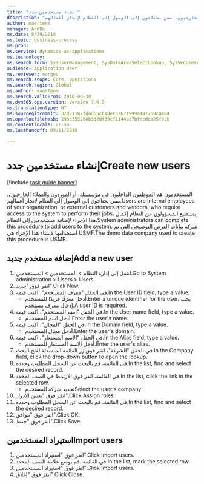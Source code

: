 ```yaml
--- 
title: "إنشاء مستخدمين جدد"
description: "المستخدمون هم الموظفون الداخليون في مؤسستك، أو الموردون والعملاء الخارجيون، ممن يحتاجون إلى الوصول إلى النظام لإنجاز أعمالهم."
author: maertenm
manager: AnnBe
ms.date: 8/29/2018
ms.topic: business-process
ms.prod: 
ms.service: dynamics-ax-applications
ms.technology: 
ms.search.form: SysUserManagement, SysDataAreaSelectLookup, SysSecUserAddRoles, SysUserMSODSUserImport
audience: Application User
ms.reviewer: margoc
ms.search.scope: Core, Operations
ms.search.region: Global
ms.author: maertenm
ms.search.validFrom: 2016-06-30
ms.dyn365.ops.version: Version 7.0.0
ms.translationtype: HT
ms.sourcegitcommit: 32d71167fdad65cb1dec37671999a497759ca484
ms.openlocfilehash: 295c355286b3d2df39cf1144ba7bfecdca25f9cb
ms.contentlocale: ar-sa
ms.lasthandoff: 09/11/2018

---
```

# <a name="create-new-users"></a><span data-ttu-id="09638-103">إنشاء مستخدمين جدد</span><span class="sxs-lookup"><span data-stu-id="09638-103">Create new users</span></span>

[!include [task guide banner](../../includes/task-guide-banner.md)]

<span data-ttu-id="09638-104">المستخدمون هم الموظفون الداخليون في مؤسستك، أو الموردون والعملاء الخارجيون، ممن يحتاجون إلى الوصول إلى النظام لإنجاز أعمالهم.</span><span class="sxs-lookup"><span data-stu-id="09638-104">Users are internal employees of your organization, or external customers and vendors, who require access to the system to perform their jobs.</span></span> <span data-ttu-id="09638-105">يستطيع المسؤولون عن النظام إكمال هذا الإجراء لإضافة مستخدمين إلى النظام.</span><span class="sxs-lookup"><span data-stu-id="09638-105">System administrators can complete this procedure to add users to the system.</span></span> <span data-ttu-id="09638-106">شركة بيانات العرض التوضيحي التي تم استخدامها لإنشاء هذا الإجراء هي USMF.</span><span class="sxs-lookup"><span data-stu-id="09638-106">The demo data company used to create this procedure is USMF.</span></span> 


## <a name="add-a-new-user"></a><span data-ttu-id="09638-107">إضافة مستخدم جديد</span><span class="sxs-lookup"><span data-stu-id="09638-107">Add a new user</span></span>
1. <span data-ttu-id="09638-108">انتقل إلى إدارة النظام > المستخدمين > المستخدمين.</span><span class="sxs-lookup"><span data-stu-id="09638-108">Go to System administration > Users > Users.</span></span>
2. <span data-ttu-id="09638-109">انقر فوق "جديد".</span><span class="sxs-lookup"><span data-stu-id="09638-109">Click New.</span></span>
3. <span data-ttu-id="09638-110">في الحقل "معرف المستخدم"، اكتب قيمة.</span><span class="sxs-lookup"><span data-stu-id="09638-110">In the User ID field, type a value.</span></span>
    * <span data-ttu-id="09638-111">أدخل معرّفًا فريدًا للمستخدم.</span><span class="sxs-lookup"><span data-stu-id="09638-111">Enter a unique identifier for the user.</span></span> <span data-ttu-id="09638-112">يجب إدخال معرف مستخدم.</span><span class="sxs-lookup"><span data-stu-id="09638-112">A user ID is required.</span></span>  
4. <span data-ttu-id="09638-113">في الحقل "اسم المستخدم"، اكتب قيمة.</span><span class="sxs-lookup"><span data-stu-id="09638-113">In the User name field, type a value.</span></span>
    * <span data-ttu-id="09638-114">أدخل اسم المستخدم.</span><span class="sxs-lookup"><span data-stu-id="09638-114">Enter the user's name.</span></span>  
5. <span data-ttu-id="09638-115">في الحقل "المجال"، اكتب قيمة.</span><span class="sxs-lookup"><span data-stu-id="09638-115">In the Domain field, type a value.</span></span>
    * <span data-ttu-id="09638-116">أدخل مجال المستخدم.</span><span class="sxs-lookup"><span data-stu-id="09638-116">Enter the user's domain.</span></span>  
6. <span data-ttu-id="09638-117">في الحقل "الاسم المستعار"، اكتب قيمة.</span><span class="sxs-lookup"><span data-stu-id="09638-117">In the Alias field, type a value.</span></span>
    * <span data-ttu-id="09638-118">أدخل الاسم المستعار للمستخدم.</span><span class="sxs-lookup"><span data-stu-id="09638-118">Enter the user's alias.</span></span>  
7. <span data-ttu-id="09638-119">في الحقل "الشركة"، انقر فوق زر القائمة المنسدلة لفتح البحث.</span><span class="sxs-lookup"><span data-stu-id="09638-119">In the Company field, click the drop-down button to open the lookup.</span></span>
8. <span data-ttu-id="09638-120">في القائمة، قم بالبحث عن السجل المطلوب وحدده.</span><span class="sxs-lookup"><span data-stu-id="09638-120">In the list, find and select the desired record.</span></span>
9. <span data-ttu-id="09638-121">في القائمة، انقر فوق الارتباط في الصف المحدد.</span><span class="sxs-lookup"><span data-stu-id="09638-121">In the list, click the link in the selected row.</span></span>
    * <span data-ttu-id="09638-122">تحديد شركة المستخدم</span><span class="sxs-lookup"><span data-stu-id="09638-122">Select the user's company</span></span>  
10. <span data-ttu-id="09638-123">انقر فوق "تعيين الأدوار".</span><span class="sxs-lookup"><span data-stu-id="09638-123">Click Assign roles.</span></span>
11. <span data-ttu-id="09638-124">في القائمة، قم بالبحث عن السجل المطلوب وحدده.</span><span class="sxs-lookup"><span data-stu-id="09638-124">In the list, find and select the desired record.</span></span>
12. <span data-ttu-id="09638-125">انقر فوق "موافق".</span><span class="sxs-lookup"><span data-stu-id="09638-125">Click OK.</span></span>
13. <span data-ttu-id="09638-126">انقر فوق "حفظ".</span><span class="sxs-lookup"><span data-stu-id="09638-126">Click Save.</span></span>

## <a name="import-users"></a><span data-ttu-id="09638-127">استيراد المستخدمين</span><span class="sxs-lookup"><span data-stu-id="09638-127">Import users</span></span>
1. <span data-ttu-id="09638-128">انقر فوق "استيراد المستخدمين".</span><span class="sxs-lookup"><span data-stu-id="09638-128">Click Import users.</span></span>
2. <span data-ttu-id="09638-129">في القائمة، قم بوضع علامة للصف المحدد.</span><span class="sxs-lookup"><span data-stu-id="09638-129">In the list, mark the selected row.</span></span>
3. <span data-ttu-id="09638-130">انقر فوق "استيراد المستخدمين".</span><span class="sxs-lookup"><span data-stu-id="09638-130">Click Import users.</span></span>
4. <span data-ttu-id="09638-131">انقر فوق "إغلاق".</span><span class="sxs-lookup"><span data-stu-id="09638-131">Click Close.</span></span>


